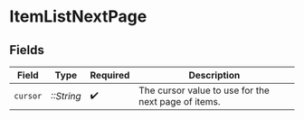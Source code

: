# ItemListNextPage


## Fields

| Field                                               | Type                                                | Required                                            | Description                                         |
| --------------------------------------------------- | --------------------------------------------------- | --------------------------------------------------- | --------------------------------------------------- |
| `cursor`                                            | *::String*                                          | :heavy_check_mark:                                  | The cursor value to use for the next page of items. |